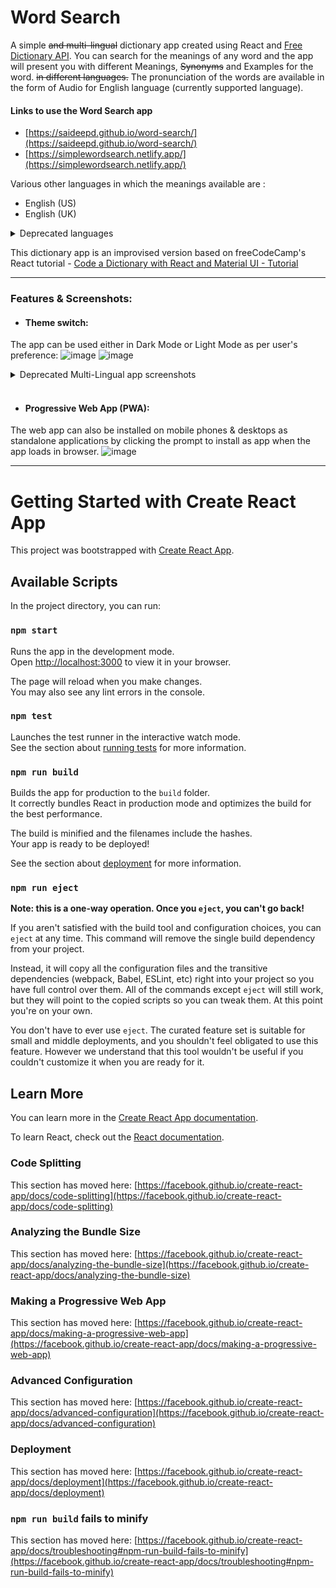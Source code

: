 # Word Search
A simple ~~and multi-lingual~~ dictionary app created using React and [Free Dictionary API](https://dictionaryapi.dev/).
You can search for the meanings of any word and the app will present you with different Meanings, ~~Synonyms~~ and Examples for the word. ~~in different languages.~~
The pronunciation of the words are available in the form of Audio for English language (currently supported language).

#### Links to use the Word Search app
- [https://saideepd.github.io/word-search/](https://saideepd.github.io/word-search/)
- [https://simplewordsearch.netlify.app/](https://simplewordsearch.netlify.app/)

Various other languages in which the meanings available are :
- English (US)
- English (UK)

<details>
<summary>Deprecated languages</summary>
<p>The below languages used to be supported by the underlying API used. But unfortunately, the API dropped support for Non-English languages.</p>

- Hindi
- Spanish
- French
- Japanese
- Czech
- Dutch
- Slovak
- Russian
- German
- Italian
- Korean
- Brazilian Portuguese
- Arabic
- Turkish
</details>

This dictionary app is an improvised version based on freeCodeCamp's React tutorial - [Code a Dictionary with React and Material UI - Tutorial](https://www.youtube.com/watch?v=ToXna81iij0)

---
### Features & Screenshots: 

- #### Theme switch:
The app can be used either in Dark Mode or Light Mode as per user's preference:
![image](https://user-images.githubusercontent.com/30663492/147542892-ef79d96a-c88c-4642-901e-5ead19bb877e.png)
![image](https://user-images.githubusercontent.com/30663492/147542929-f75d1c96-158c-4497-aae1-5d81e17ea6b6.png)


<details>
<summary>Deprecated Multi-Lingual app screenshots</summary>
<p>The below languages used to be supported by the underlying API used. But unfortunately, the API dropped support for Non-English languages.</p>

- #### Multi-lingual
The app provides meaning of words in various different languages. User can choose a language of choice & search for the meaning of the word in the desired language.
#### Language Options:
![image](https://user-images.githubusercontent.com/30663492/147543017-466c9e2d-0f43-46f4-a6aa-7114b9a0f140.png)
- Hindi:
![image](https://user-images.githubusercontent.com/30663492/147543093-302c9791-a4b1-4d16-b381-9d4eb0581ec2.png)
- French:
![image](https://user-images.githubusercontent.com/30663492/147543252-de048fac-060e-4331-97e7-68dabdc2f56c.png)
</details>
<br/>

- #### Progressive Web App (PWA):
The web app can also be installed on mobile phones & desktops as standalone applications by clicking the prompt to install as app when the app loads in browser.
![image](https://user-images.githubusercontent.com/30663492/147543331-590c7166-e2fe-4da0-b86b-fbf7dc85a2e8.png)  

---
# Getting Started with Create React App

This project was bootstrapped with [Create React App](https://github.com/facebook/create-react-app).

## Available Scripts

In the project directory, you can run:

### `npm start`

Runs the app in the development mode.\
Open [http://localhost:3000](http://localhost:3000) to view it in your browser.

The page will reload when you make changes.\
You may also see any lint errors in the console.

### `npm test`

Launches the test runner in the interactive watch mode.\
See the section about [running tests](https://facebook.github.io/create-react-app/docs/running-tests) for more information.

### `npm run build`

Builds the app for production to the `build` folder.\
It correctly bundles React in production mode and optimizes the build for the best performance.

The build is minified and the filenames include the hashes.\
Your app is ready to be deployed!

See the section about [deployment](https://facebook.github.io/create-react-app/docs/deployment) for more information.

### `npm run eject`

**Note: this is a one-way operation. Once you `eject`, you can't go back!**

If you aren't satisfied with the build tool and configuration choices, you can `eject` at any time. This command will remove the single build dependency from your project.

Instead, it will copy all the configuration files and the transitive dependencies (webpack, Babel, ESLint, etc) right into your project so you have full control over them. All of the commands except `eject` will still work, but they will point to the copied scripts so you can tweak them. At this point you're on your own.

You don't have to ever use `eject`. The curated feature set is suitable for small and middle deployments, and you shouldn't feel obligated to use this feature. However we understand that this tool wouldn't be useful if you couldn't customize it when you are ready for it.

## Learn More

You can learn more in the [Create React App documentation](https://facebook.github.io/create-react-app/docs/getting-started).

To learn React, check out the [React documentation](https://reactjs.org/).

### Code Splitting

This section has moved here: [https://facebook.github.io/create-react-app/docs/code-splitting](https://facebook.github.io/create-react-app/docs/code-splitting)

### Analyzing the Bundle Size

This section has moved here: [https://facebook.github.io/create-react-app/docs/analyzing-the-bundle-size](https://facebook.github.io/create-react-app/docs/analyzing-the-bundle-size)

### Making a Progressive Web App

This section has moved here: [https://facebook.github.io/create-react-app/docs/making-a-progressive-web-app](https://facebook.github.io/create-react-app/docs/making-a-progressive-web-app)

### Advanced Configuration

This section has moved here: [https://facebook.github.io/create-react-app/docs/advanced-configuration](https://facebook.github.io/create-react-app/docs/advanced-configuration)

### Deployment

This section has moved here: [https://facebook.github.io/create-react-app/docs/deployment](https://facebook.github.io/create-react-app/docs/deployment)

### `npm run build` fails to minify

This section has moved here: [https://facebook.github.io/create-react-app/docs/troubleshooting#npm-run-build-fails-to-minify](https://facebook.github.io/create-react-app/docs/troubleshooting#npm-run-build-fails-to-minify)
